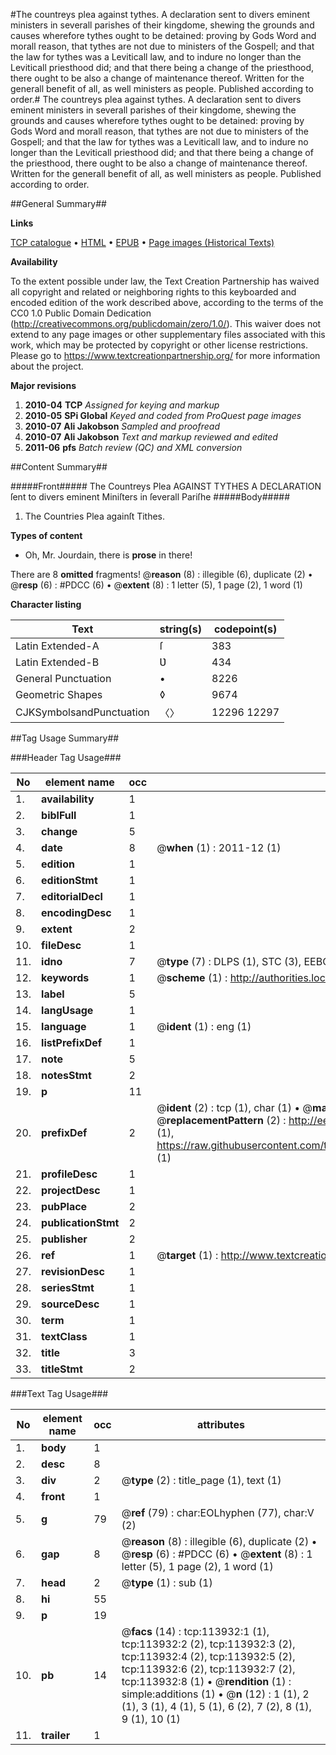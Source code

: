 #The countreys plea against tythes. A declaration sent to divers eminent ministers in severall parishes of their kingdome, shewing the grounds and causes wherefore tythes ought to be detained: proving by Gods Word and morall reason, that tythes are not due to ministers of the Gospell; and that the law for tythes was a Leviticall law, and to indure no longer than the Leviticall priesthood did; and that there being a change of the priesthood, there ought to be also a change of maintenance thereof. Written for the generall benefit of all, as well ministers as people. Published according to order.#
The countreys plea against tythes. A declaration sent to divers eminent ministers in severall parishes of their kingdome, shewing the grounds and causes wherefore tythes ought to be detained: proving by Gods Word and morall reason, that tythes are not due to ministers of the Gospell; and that the law for tythes was a Leviticall law, and to indure no longer than the Leviticall priesthood did; and that there being a change of the priesthood, there ought to be also a change of maintenance thereof. Written for the generall benefit of all, as well ministers as people. Published according to order.

##General Summary##

**Links**

[TCP catalogue](http://www.ota.ox.ac.uk/tcp/)  • 
[HTML](http://tei.it.ox.ac.uk/tcp/Texts-HTML/free/A80/A80688.html)  • 
[EPUB](http://tei.it.ox.ac.uk/tcp/Texts-EPUB/free/A80/A80688.epub) • 
[Page images (Historical Texts)](https://historicaltexts.jisc.ac.uk/eebo-99861787e)

**Availability**

To the extent possible under law, the Text Creation Partnership has waived all copyright and related or neighboring rights to this keyboarded and encoded edition of the work described above, according to the terms of the CC0 1.0 Public Domain Dedication (http://creativecommons.org/publicdomain/zero/1.0/). This waiver does not extend to any page images or other supplementary files associated with this work, which may be protected by copyright or other license restrictions. Please go to https://www.textcreationpartnership.org/ for more information about the project.

**Major revisions**

1. __2010-04__ __TCP__ *Assigned for keying and markup*
1. __2010-05__ __SPi Global__ *Keyed and coded from ProQuest page images*
1. __2010-07__ __Ali Jakobson__ *Sampled and proofread*
1. __2010-07__ __Ali Jakobson__ *Text and markup reviewed and edited*
1. __2011-06__ __pfs__ *Batch review (QC) and XML conversion*

##Content Summary##

#####Front#####
The Countreys Plea AGAINST TYTHES A DECLARATION ſent to divers eminent Miniſters in ſeverall Pariſhe
#####Body#####

1. The Countries Plea againſt Tithes.

**Types of content**

  * Oh, Mr. Jourdain, there is **prose** in there!

There are 8 **omitted** fragments! 
 @__reason__ (8) : illegible (6), duplicate (2)  •  @__resp__ (6) : #PDCC (6)  •  @__extent__ (8) : 1 letter (5), 1 page (2), 1 word (1)

**Character listing**


|Text|string(s)|codepoint(s)|
|---|---|---|
|Latin Extended-A|ſ|383|
|Latin Extended-B|Ʋ|434|
|General Punctuation|•|8226|
|Geometric Shapes|◊|9674|
|CJKSymbolsandPunctuation|〈〉|12296 12297|

##Tag Usage Summary##

###Header Tag Usage###

|No|element name|occ|attributes|
|---|---|---|---|
|1.|__availability__|1||
|2.|__biblFull__|1||
|3.|__change__|5||
|4.|__date__|8| @__when__ (1) : 2011-12 (1)|
|5.|__edition__|1||
|6.|__editionStmt__|1||
|7.|__editorialDecl__|1||
|8.|__encodingDesc__|1||
|9.|__extent__|2||
|10.|__fileDesc__|1||
|11.|__idno__|7| @__type__ (7) : DLPS (1), STC (3), EEBO-CITATION (1), PROQUEST (1), VID (1)|
|12.|__keywords__|1| @__scheme__ (1) : http://authorities.loc.gov/ (1)|
|13.|__label__|5||
|14.|__langUsage__|1||
|15.|__language__|1| @__ident__ (1) : eng (1)|
|16.|__listPrefixDef__|1||
|17.|__note__|5||
|18.|__notesStmt__|2||
|19.|__p__|11||
|20.|__prefixDef__|2| @__ident__ (2) : tcp (1), char (1)  •  @__matchPattern__ (2) : ([0-9\-]+):([0-9IVX]+) (1), (.+) (1)  •  @__replacementPattern__ (2) : http://eebo.chadwyck.com/downloadtiff?vid=$1&page=$2 (1), https://raw.githubusercontent.com/textcreationpartnership/Texts/master/tcpchars.xml#$1 (1)|
|21.|__profileDesc__|1||
|22.|__projectDesc__|1||
|23.|__pubPlace__|2||
|24.|__publicationStmt__|2||
|25.|__publisher__|2||
|26.|__ref__|1| @__target__ (1) : http://www.textcreationpartnership.org/docs/. (1)|
|27.|__revisionDesc__|1||
|28.|__seriesStmt__|1||
|29.|__sourceDesc__|1||
|30.|__term__|1||
|31.|__textClass__|1||
|32.|__title__|3||
|33.|__titleStmt__|2||


###Text Tag Usage###

|No|element name|occ|attributes|
|---|---|---|---|
|1.|__body__|1||
|2.|__desc__|8||
|3.|__div__|2| @__type__ (2) : title_page (1), text (1)|
|4.|__front__|1||
|5.|__g__|79| @__ref__ (79) : char:EOLhyphen (77), char:V (2)|
|6.|__gap__|8| @__reason__ (8) : illegible (6), duplicate (2)  •  @__resp__ (6) : #PDCC (6)  •  @__extent__ (8) : 1 letter (5), 1 page (2), 1 word (1)|
|7.|__head__|2| @__type__ (1) : sub (1)|
|8.|__hi__|55||
|9.|__p__|19||
|10.|__pb__|14| @__facs__ (14) : tcp:113932:1 (1), tcp:113932:2 (2), tcp:113932:3 (2), tcp:113932:4 (2), tcp:113932:5 (2), tcp:113932:6 (2), tcp:113932:7 (2), tcp:113932:8 (1)  •  @__rendition__ (1) : simple:additions (1)  •  @__n__ (12) : 1 (1), 2 (1), 3 (1), 4 (1), 5 (1), 6 (2), 7 (2), 8 (1), 9 (1), 10 (1)|
|11.|__trailer__|1||
